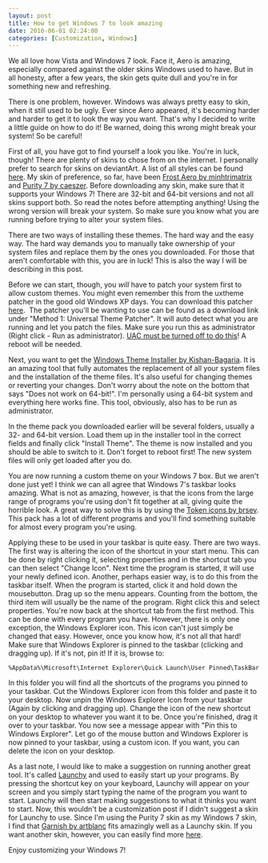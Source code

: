 ```yaml
---
layout: post
title: How to get Windows 7 to look amazing
date: 2010-06-01 02:24:00
categories: [Customization, Windows]
---
```


We all love how Vista and Windows 7 look. Face it, Aero is amazing, especially compared against the older skins Windows used to have. But in all honesty, after a few years, the skin gets quite dull and you're in for something new and refreshing.

There is one problem, however. Windows was always pretty easy to skin, when it still used to be ugly. Ever since Aero appeared, it's becoming harder and harder to get it to look the way you want. That's why I decided to write a little guide on how to do it! Be warned, doing this wrong might break your system! So be careful!

First of all, you have got to find yourself a look you like. You're in luck, though! There are plenty of skins to chose from on the internet. I personally prefer to search for skins on deviantArt. A list of all styles can be found [here](http://browse.deviantart.com/customization/skins/windows7/visualstyle/). My skin of preference, so far, have been [Frost Aero by minhtrimatrix](http://minhtrimatrix.deviantart.com/art/Frost-Aero-176048796) and [Purity 7 by caeszer](http://caeszer.deviantart.com/art/Purity7-Final-153129278). Before downloading any skin, make sure that it supports your Windows 7! There are 32-bit and 64-bit versions and not all skins support both. So read the notes before attempting anything! Using the wrong version will break your system. So make sure you know what you are running before trying to alter your system files.

There are two ways of installing these themes. The hard way and the easy way. The hard way demands you to manually take ownership of your system files and replace them by the ones you downloaded. For those that aren't comfortable with this, you are in luck! This is also the way I will be describing in this post.

Before we can start, though, you <em>will </em>have to patch your system first to allow custom themes. You might even remember this from the uxtheme patcher in the good old Windows XP days. You can download this patcher [here](http://windows7themes.net/how-to-install-windows-7-themes.html).  The patcher you'll be wanting to use can be found as a download link under "Method 1: Universal Theme Patcher". It will auto detect what you are running and let you patch the files. Make sure you run this as administrator (Right click - Run as administrator). [UAC must be turned off to do this](http://www.google.com/#q=turn+uac+off+windows+7)! A reboot will be needed.

Next, you want to get the [Windows Theme Installer by Kishan-Bagaria](http://kishan-bagaria.deviantart.com/art/Windows-Themes-Installer-v1-1-157848476). It is an amazing tool that fully automates the replacement of all your system files and the installation of the theme files. It's also useful for changing themes or reverting your changes. Don't worry about the note on the bottom that says "Does not work on 64-bit!". I'm personally using a 64-bit system and everything here works fine. This tool, obviously, also has to be run as administrator.

In the theme pack you downloaded earlier will be several folders, usually a 32- and 64-bit version. Load them up in the installer tool in the correct fields and finally click "Install Theme". The theme is now installed and you should be able to switch to it. Don't forget to reboot first! The new system files will only get loaded after you do.

You are now running a custom theme on your Windows 7 box. But we aren't done just yet! I think we can all agree that Windows 7's taskbar looks amazing. What is not as amazing, however, is that the icons from the large range of programs you're using don't fit together at all, giving quite the horrible look. A great way to solve this is by using the [Token icons by brsev](http://brsev.deviantart.com/art/Token-128429570). This pack has a lot of different programs and you'll find something suitable for almost every program you're using.

Applying these to be used in your taskbar is quite easy. There are two ways. The first way is altering the icon of the shortcut in your start menu. This can be done by right clicking it, selecting properties and in the shortcut tab you can then select "Change Icon". Next time the program is started, it will use your newly defined icon. Another, perhaps easier way, is to do this from the taskbar itself. When the program is started, click it and hold down the mousebutton. Drag up so the menu appears. Counting from the bottom, the third item will usually be the name of the program. Right click this and select properties. You're now back at the shortcut tab from the first method. This can be done with every program you have. However, there is only one exception, the Windows Explorer icon. This icon can't just simply be changed that easy. However, once you know how, it's not all that hard! Make sure that Windows Explorer is pinned to the taskbar (clicking and dragging up). If it's not, pin it! If it is, browse to:

    %AppData%\Microsoft\Internet Explorer\Quick Launch\User Pinned\TaskBar
   
In this folder you will find all the shortcuts of the programs you pinned to your taskbar. Cut the Windows Explorer icon from this folder and paste it to your desktop. Now unpin the Windows Explorer Icon from your taskbar (Again by clicking and dragging up). Change the icon of the new shortcut on your desktop to whatever you want it to be. Once you're finished, drag it over to your taskbar. You now see a message appear with "Pin this to Windows Explorer". Let go of the mouse button and Windows Explorer is now pinned to your taskbar, using a custom icon. If you want, you can delete the icon on your desktop.

As a last note, I would like to make a suggestion on running another great tool. It's called [Launchy](http://www.launchy.net/) and used to easily start up your programs. By pressing the shortcut key on your keyboard, Launchy will appear on your screen and you simply start typing the name of the program you want to start. Launchy will then start making suggestions to what it thinks you want to start. Now, this wouldn't be a customization post if I didn't suggest a skin for Launchy to use. Since I'm using the Purity 7 skin as my Windows 7 skin, I find that [Garnish by artblanc](http://artblanc.deviantart.com/art/Garnish-for-Launchy-163888610) fits amazingly well as a Launchy skin. If you want another skin, however, you can easily find more [here](http://browse.deviantart.com/customization/skins/applaunchers/launchy/?order=9&amp;offset=48).

Enjoy customizing your Windows 7!
